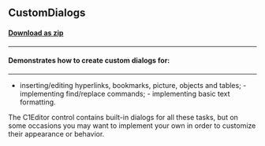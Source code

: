 ## CustomDialogs
#### [Download as zip](https://grapecity.github.io/DownGit/#/home?url=https://github.com/GrapeCity/ComponentOne-WinForms-Samples/tree/master/NetFramework\XHtmlEditor\VB\CustomDialogs)
____
#### Demonstrates how to create custom dialogs for:
____
- inserting/editing hyperlinks, bookmarks, picture, objects and tables; - implementing find/replace commands; - implementing basic text formatting. 

The C1Editor control contains built-in dialogs for all these tasks, but on some occasions you may want to implement your own in order to customize their appearance or behavior. 

